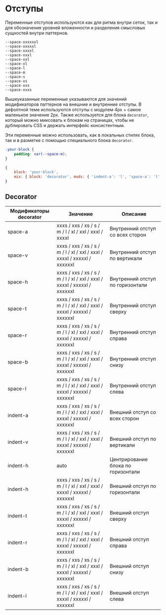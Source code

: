 # Отступы

Переменные отступов используются как для ритма внутри сеток, так и для обозначения уровней вложенности и разделения смысловых сущностей внутри паттернов.

<div class="tpl-grid tpl-grid_s-ratio_1-1-1 tpl-grid_m-ratio_1-1-1-1 tpl-grid_row-gap_third decorator decorator_indent-b_xxxxl" style="padding-top: 0px; grid-row-gap: var(--col-gap-third);">
    <div class="space">
        <div class="space__image">
            <div class="space-image space-image_size_xxxxxxl"></div>
        </div>
        <code>--space-xxxxxxl</code>
    </div>
    <div class="space">
        <div class="space__image">
            <div class="space-image space-image_size_xxxxxl"></div>
        </div>
        <code>--space-xxxxxl</code>
    </div>
    <div class="space">
        <div class="space__image">
            <div class="space-image space-image_size_xxxxl"></div>
        </div>
        <code>--space-xxxxl</code>
    </div>
    <div class="space">
        <div class="space__image">
            <div class="space-image space-image_size_xxxl"></div>
        </div>
        <code>--space-xxxl</code>
    </div>
    <div class="space">
        <div class="space__image">
            <div class="space-image space-image_size_xxl"></div>
        </div>
        <code>--space-xxl</code>
    </div>
    <div class="space">
        <div class="space__image">
            <div class="space-image space-image_size_xl"></div>
        </div>
        <code>--space-xl</code>
    </div>
    <div class="space">
        <div class="space__image">
            <div class="space-image space-image_size_l"></div>
        </div>
        <code>--space-l</code>
    </div>
    <div class="space">
        <div class="space__image">
            <div class="space-image space-image_size_m"></div>
        </div>
        <code>--space-m</code>
    </div>
    <div class="space">
        <div class="space__image">
            <div class="space-image space-image_size_s"></div>
        </div>
        <code>--space-s</code>
    </div>
    <div class="space">
        <div class="space__image">
            <div class="space-image space-image_size_xs"></div>
        </div>
        <code>--space-xs</code>
    </div>
    <div class="space">
        <div class="space__image">
            <div class="space-image space-image_size_xxs"></div>
        </div>
        <code>--space-xxs</code>
    </div>
    <div class="space">
        <div class="space__image">
            <div class="space-image space-image_size_xxxs"></div>
        </div>
        <code>--space-xxxs</code>
    </div>
</div>

Вышеуказанные переменные указываются для значений модификаторов паттернов на внешние и внутренние отступы. В дефолтной теме используются отступы с модулем 4px + самое маленькое значение 2px.
Также используется для блока `decorator`, который можно миксовать к блокам на страницах, чтобы не дублировать CSS и держать интерфейс консистентным.

Эти переменные можно использовать, как в локальных стилях блока, так и в разметке с помощью специального блока `decorator`.

```css
.your-block {
    padding: var(--space-m);
}
```
```js
{
    block: 'your-block',
    mix: { block: 'decorator', mods: { 'indent-a': 'l', 'space-a': 'l' } }
}
```
## Decorator

Модификаторы decorator | Значение                                                                 | Описание
---------------------- | ------------------------------------------------------------------------ | ----------------
space-a                | xxxs / xxs / xs / s / m / l / xl / xxl / xxxl / xxxxl                    | Внутренний отступ со всех сторон
space-v                | xxxs / xxs / xs / s / m / l / xl / xxl / xxxl / xxxxl / xxxxxl / xxxxxxl | Внутренний отступ по вертикали
space-h                | xxxs / xxs / xs / s / m / l / xl / xxl / xxxl / xxxxl / xxxxxl / xxxxxxl | Внутренний отступ по горизонтали
space-t                | xxxs / xxs / xs / s / m / l / xl / xxl / xxxl / xxxxl / xxxxxl / xxxxxxl | Внутренний отступ сверху
space-r                | xxxs / xxs / xs / s / m / l / xl / xxl / xxxl / xxxxl / xxxxxl / xxxxxxl | Внутренний отступ справа
space-b                | xxxs / xxs / xs / s / m / l / xl / xxl / xxxl / xxxxl / xxxxxl / xxxxxxl | Внутренний отступ снизу
space-l                | xxxs / xxs / xs / s / m / l / xl / xxl / xxxl / xxxxl / xxxxxl / xxxxxxl | Внутренний отступ слева
indent-a               | xxxs / xxs / xs / s / m / l / xl / xxl / xxxl / xxxxl / xxxxxl / xxxxxxl | Внешний отступ со всех сторон
indent-v               | xxxs / xxs / xs / s / m / l / xl / xxl / xxxl / xxxxl / xxxxxl / xxxxxxl | Внешний отступ по вертикали
indent-h               | auto                                                                     | Центрирование блока по горизонтали
indent-h               | xxxs / xxs / xs / s / m / l / xl / xxl / xxxl / xxxxl / xxxxxl / xxxxxxl | Внешний отступ по горизонтали
indent-t               | xxxs / xxs / xs / s / m / l / xl / xxl / xxxl / xxxxl / xxxxxl / xxxxxxl | Внешний отступ сверху
indent-r               | xxxs / xxs / xs / s / m / l / xl / xxl / xxxl / xxxxl / xxxxxl / xxxxxxl | Внешний отступ справа
indent-b               | xxxs / xxs / xs / s / m / l / xl / xxl / xxxl / xxxxl / xxxxxl / xxxxxxl | Внешний отступ снизу
indent-l               | xxxs / xxs / xs / s / m / l / xl / xxl / xxxl / xxxxl / xxxxxl / xxxxxxl | Внешний отступ слева
